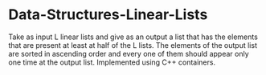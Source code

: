 # Data-Structures-Linear-Lists
Take as input L linear lists and give as an output a list that has the elements that are present at least at half of the L lists. The elements of the output list are sorted in ascending order and every one of them should appear only one time at the output list. Implemented using C++ containers.
